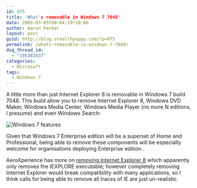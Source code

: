 ```yaml
---
id: 975
title: 'What's removable in Windows 7 7048'
date: 2009-03-05T00:04:19+10:00
author: Aaron Parker
layout: post
guid: http://blog.stealthpuppy.com/?p=975
permalink: /whats-removable-in-windows-7-7048/
dsq_thread_id:
  - "195381637"
categories:
  - Microsoft
tags:
  - Windows 7
---
```

A little more than just Internet Explorer 8 is removable in Windows 7 build 7048. This build allow you to remove Internet Explorer 8, Windows DVD Maker, Windows Media Center, Windows Media Player (no more N editions, I presume) and even Windows Search:

![Windows 7 features](https://stealthpuppy.com/wp-content/uploads/2009/03/windowsfeatures.png)

Given that Windows 7 Enterprise edition will be a superset of Home and Professional, being able to remove these components will be especially welcome for organisations deploying Enterprise edition .

AeroXperience has more on [removing Internet Explorer 8](http://www.aeroxp.org/2009/03/ie8-functionally-removable/) which apparently only removes the IEXPLORE executable; however completely removing Internet Explorer would break compatibility with many applications, so I think calls for being able to remove all traces of IE are just un-realistic.
